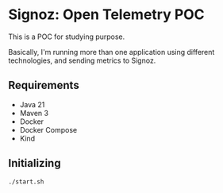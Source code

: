 # Signoz: Open Telemetry POC

This is a POC for studying purpose.

Basically, I'm running more than one application using different technologies, and sending metrics to Signoz.

## Requirements
- Java 21
- Maven 3
- Docker
- Docker Compose
- Kind

## Initializing 
```shell
./start.sh
```